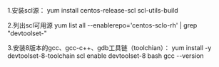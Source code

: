 1.安装scl源：
yum install centos-release-scl scl-utils-build


2.列出scl可用源
yum list all --enablerepo='centos-sclo-rh' | grep "devtoolset-"


3.安装8版本的gcc、gcc-c++、gdb工具链（toolchian）：
yum install -y devtoolset-8-toolchain
scl enable devtoolset-8 bash
gcc --version
